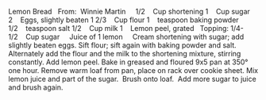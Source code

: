 Lemon Bread
 
From:  Winnie Martin
 
 
1/2    Cup shortening
1    Cup sugar
2    Eggs, slightly beaten
1 2/3    Cup flour
1    teaspoon baking powder
1/2    teaspoon salt
1/2    Cup milk
1    Lemon peel, grated
 
Topping:
1/4-1/2    Cup sugar
    Juice of 1 lemon
 
 
Cream shortening with sugar; add slightly beaten eggs.
Sift flour; sift again with baking powder and salt. 
Alternately add the flour and the milk to the shortening mixture, stirring constantly. 
Add lemon peel. 
Bake in greased and floured 9x5 pan at 350° one hour. 
Remove warm loaf from pan, place on rack over cookie sheet. 
Mix lemon juice and part of the sugar.  Brush onto loaf.  Add more sugar to juice and brush again.
